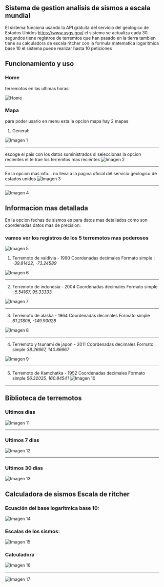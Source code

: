 ## Sistema de gestion analisis de sismos a escala mundial

El sistema funciona usando la API gratuita del servicio del geologico de Estados Unidos https://www.usgs.gov/ el sistema se actualiza cada 30 segundos tiene registros de terremtos que han pasado en la tierra tambien tiene su calculadora de escala ritcher con la formula matematica logaritmica base 10 el sistema puede realizar hasta 10 peticiones 

## Funcionamiento y uso

### Home

terremotos en las ultimas horas:

![Home](imagenes/Captura(Home).PNG)

### Mapa

para poder usarlo en menu esta la opcion  mapa hay 2 mapas 

1. General:

![Imagen 1](imagenes/Captura(1).PNG)

 ---
 escoge el pais con los datos suministrados si seleccionas la opcion recientes el te trae los terremtos mas recientes 
![Imagen 2](imagenes/Captura.PNG)

---
En la opcion mas info... no lleva a la pagina oficial del servicio geologico de estados unidos
![Imagen 3](imagenes/Captura(2).PNG)

---
![Imagen 4](imagenes/Captura(3).PNG)

## Informacion mas detallada
En la opcion fechas de sismos es para datos mas detallados como son coordenadas datos mas de precision:

### vamos ver los registros de los 5 terremotos mas poderosos

![Imagen 5](imagenes/Captura(5).PNG)
1. Terremoto de valdivia - 1960
Coordenadas decimales Formato simple : *-39.81422, -73.24589*

![Imagen 6](imagenes/Captura(4).PNG)

---
2. Terremoto de indonesia - 2004
Coordenadas decimales Formato simple : *5.54167, 95.33333*

![Imagen 7](imagenes/Captura(6).PNG)

---
3. Terremoto de alaska - 1964 
Coordenadas decimales Formato simple
*61.21806, -149.90028*

![Imagen 8](imagenes/Captura(7).PNG)

---
4. Terremoto y tsunami de japon - 2011
Coordenadas decimales Formato simple
*38.26667, 140.86667*

![Imagen 9](imagenes/Captura(8).PNG)

---

5. Terremoto de Kamchatka - 1952
Coordenadas decimales Formato simple
*56.32035, 160.84541*
![Imagen 10](imagenes/Captura(9).PNG)

---

## Biblioteca de terremotos

### Ultimos dias
![Imagen 11](imagenes/Captura(10).PNG)

---

### Ultimos 7 dias
![Imagen 12](imagenes/Captura(11).PNG)

---

### Ultimos 30 dias

![Imagen 13](imagenes/Captura(12).PNG)



## Calculadora de sismos Escala de ritcher

### Ecuación del base logaritmica base 10:

![Imagen 14](imagenes/Captura(14).PNG)

### Escalas de los sismos:

![Imagen 15](imagenes/Captura(15).PNG)

### Calculadora 

![Imagen 16](imagenes/Captura(16).PNG)

---

![Imagen 17](imagenes/Captura(17).PNG)






















